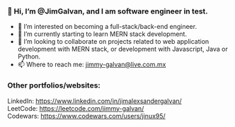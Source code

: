 ### 👋 Hi, I’m @JimGalvan, and I am software engineer in test.
- 👀 I’m interested on becoming a full-stack/back-end engineer.
- 🌱 I’m currently starting to learn MERN stack development. 
- 💞️ I’m looking to collaborate on projects related to web application development with MERN stack, or development with Javascript, Java or Python. 
- 📫 Where to reach me: jimmy-galvan@live.com.mx

### Other portfolios/websites:
LinkedIn: https://www.linkedin.com/in/jimalexsandergalvan/ <br>
LeetCode: https://leetcode.com/jimmy-galvan/ <br>
Codewars: https://www.codewars.com/users/jinux95/

<!---
JimGalvan/JimGalvan is a ✨ special ✨ repository because its `README.md` (this file) appears on your GitHub profile.
You can click the Preview link to take a look at your changes.
--->
